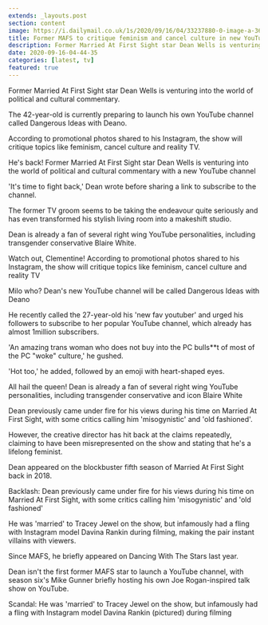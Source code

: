 ```yaml
---
extends: _layouts.post
section: content
image: https://i.dailymail.co.uk/1s/2020/09/16/04/33237880-0-image-a-36_1600227051470.jpg 
title: Former MAFS to critique feminism and cancel culture in new YouTube show 
description: Former Married At First Sight star Dean Wells is venturing into the world of political and cultural commentary.  
date: 2020-09-16-04-44-35 
categories: [latest, tv] 
featured: true 
--- 
```

Former Married At First Sight star Dean Wells is venturing into the world of political and cultural commentary. 

The 42-year-old is currently preparing to launch his own YouTube channel called Dangerous Ideas with Deano.

According to promotional photos shared to his Instagram, the show will critique topics like feminism, cancel culture and reality TV.

He's back! Former Married At First Sight star Dean Wells is venturing into the world of political and cultural commentary with a new YouTube channel 

'It's time to fight back,' Dean wrote before sharing a link to subscribe to the channel.

The former TV groom seems to be taking the endeavour quite seriously and has even transformed his stylish living room into a makeshift studio.

Dean is already a fan of several right wing YouTube personalities, including transgender conservative Blaire White.

Watch out, Clementine! According to promotional photos shared to his Instagram, the show will critique topics like feminism, cancel culture and reality TV

Milo who? Dean's new YouTube channel will be called Dangerous Ideas with Deano 

He recently called the 27-year-old his 'new fav youtuber' and urged his followers to subscribe to her popular YouTube channel, which already has almost 1million subscribers.

'An amazing trans woman who does not buy into the PC bulls**t of most of the PC "woke" culture,' he gushed.

'Hot too,' he added, followed by an emoji with heart-shaped eyes.

All hail the queen! Dean is already a fan of several right wing YouTube personalities, including transgender conservative and icon Blaire White

Dean previously came under fire for his views during his time on Married At First Sight, with some critics calling him 'misogynistic' and 'old fashioned'.

However, the creative director has hit back at the claims repeatedly, claiming to have been misrepresented on the show and stating that he's a lifelong feminist.

Dean appeared on the blockbuster fifth season of Married At First Sight back in 2018.

Backlash: Dean previously came under fire for his views during his time on Married At First Sight, with some critics calling him 'misogynistic' and 'old fashioned'

He was 'married' to Tracey Jewel on the show, but infamously had a fling with Instagram model Davina Rankin during filming, making the pair instant villains with viewers.

Since MAFS, he briefly appeared on Dancing With The Stars last year.  

Dean isn't the first former MAFS star to launch a YouTube channel, with season six's Mike Gunner briefly hosting his own Joe Rogan-inspired talk show on YouTube.

Scandal: He was 'married' to Tracey Jewel on the show, but infamously had a fling with Instagram model Davina Rankin (pictured) during filming

